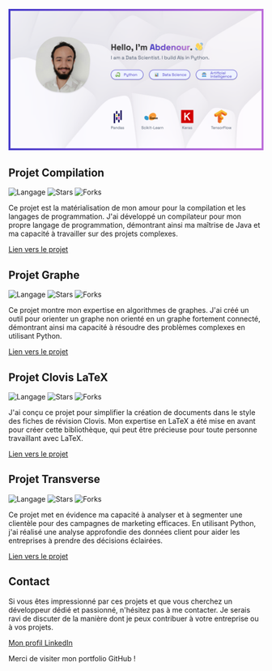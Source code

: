 ![header](Github-banner.png)

<!--
**Ab2nour/Ab2nour** is a ✨ _special_ ✨ repository because its `README.md` (this file) appears on your GitHub profile.

Here are some ideas to get you started:

- 🔭 I’m currently working on ...
- 🌱 I’m currently learning ...
- 👯 I’m looking to collaborate on ...
- 🤔 I’m looking for help with ...
- 💬 Ask me about ...
- 📫 How to reach me: ...
- 😄 Pronouns: ...
- ⚡ Fun fact: ...
-->

## Projet Compilation

![Langage](https://img.shields.io/badge/Langage-Java-brightgreen)
![Stars](https://img.shields.io/github/stars/votre-pseudo/projet-compilation)
![Forks](https://img.shields.io/github/forks/votre-pseudo/projet-compilation)

Ce projet est la matérialisation de mon amour pour la compilation et les langages de programmation. J'ai développé un compilateur pour mon propre langage de programmation, démontrant ainsi ma maîtrise de Java et ma capacité à travailler sur des projets complexes.

[Lien vers le projet](https://github.com/votre-pseudo/projet-compilation)

## Projet Graphe

![Langage](https://img.shields.io/badge/Langage-Python-brightgreen)
![Stars](https://img.shields.io/github/stars/votre-pseudo/projet-graphe)
![Forks](https://img.shields.io/github/forks/votre-pseudo/projet-graphe)

Ce projet montre mon expertise en algorithmes de graphes. J'ai créé un outil pour orienter un graphe non orienté en un graphe fortement connecté, démontrant ainsi ma capacité à résoudre des problèmes complexes en utilisant Python.

[Lien vers le projet](https://github.com/votre-pseudo/projet-graphe)

## Projet Clovis LaTeX

![Langage](https://img.shields.io/badge/Langage-LaTeX-brightgreen)
![Stars](https://img.shields.io/github/stars/votre-pseudo/clovis-latex)
![Forks](https://img.shields.io/github/forks/votre-pseudo/clovis-latex)

J'ai conçu ce projet pour simplifier la création de documents dans le style des fiches de révision Clovis. Mon expertise en LaTeX a été mise en avant pour créer cette bibliothèque, qui peut être précieuse pour toute personne travaillant avec LaTeX.

[Lien vers le projet](https://github.com/votre-pseudo/clovis-latex)

## Projet Transverse

![Langage](https://img.shields.io/badge/Langage-Python-brightgreen)
![Stars](https://img.shields.io/github/stars/votre-pseudo/projet-transverse)
![Forks](https://img.shields.io/github/forks/votre-pseudo/projet-transverse)

Ce projet met en évidence ma capacité à analyser et à segmenter une clientèle pour des campagnes de marketing efficaces. En utilisant Python, j'ai réalisé une analyse approfondie des données client pour aider les entreprises à prendre des décisions éclairées.

[Lien vers le projet](https://github.com/votre-pseudo/projet-transverse)

## Contact

Si vous êtes impressionné par ces projets et que vous cherchez un développeur dédié et passionné, n'hésitez pas à me contacter. Je serais ravi de discuter de la manière dont je peux contribuer à votre entreprise ou à vos projets.

[Mon profil LinkedIn](https://www.linkedin.com/in/votre-pseudo)

Merci de visiter mon portfolio GitHub !

